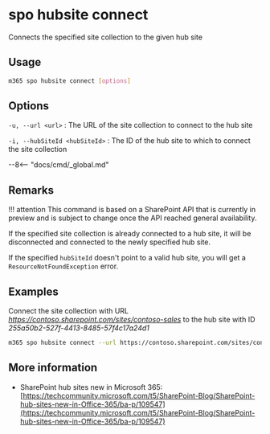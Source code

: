 # spo hubsite connect

Connects the specified site collection to the given hub site

## Usage

```sh
m365 spo hubsite connect [options]
```

## Options

`-u, --url <url>`
: The URL of the site collection to connect to the hub site

`-i, --hubSiteId <hubSiteId>`
: The ID of the hub site to which to connect the site collection

--8<-- "docs/cmd/_global.md"

## Remarks

!!! attention
    This command is based on a SharePoint API that is currently in preview and is subject to change once the API reached general availability.

If the specified site collection is already connected to a hub site, it will be disconnected and connected to the newly specified hub site.

If the specified `hubSiteId` doesn't point to a valid hub site, you will get a `ResourceNotFoundException` error.

## Examples

Connect the site collection with URL _https://contoso.sharepoint.com/sites/contoso-sales_ to the hub site with ID _255a50b2-527f-4413-8485-57f4c17a24d1_

```sh
m365 spo hubsite connect --url https://contoso.sharepoint.com/sites/contoso-sales --hubSiteId 255a50b2-527f-4413-8485-57f4c17a24d1
```

## More information

- SharePoint hub sites new in Microsoft 365: [https://techcommunity.microsoft.com/t5/SharePoint-Blog/SharePoint-hub-sites-new-in-Office-365/ba-p/109547](https://techcommunity.microsoft.com/t5/SharePoint-Blog/SharePoint-hub-sites-new-in-Office-365/ba-p/109547)
